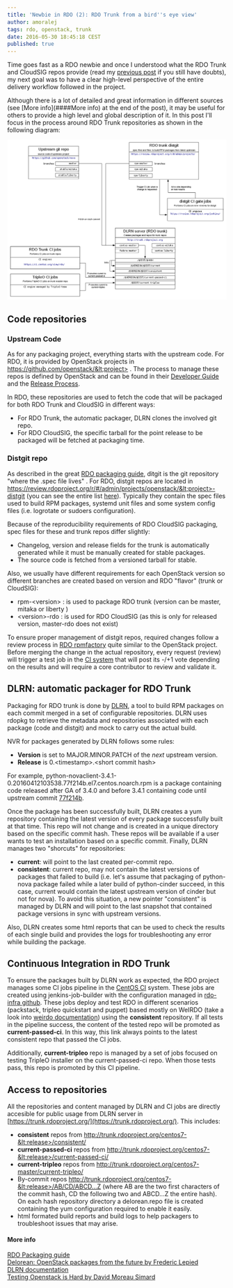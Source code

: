 ```yaml
---
title: 'Newbie in RDO (2): RDO Trunk from a bird''s eye view'
author: amoralej
tags: rdo, openstack, trunk
date: 2016-05-30 18:45:18 CEST
published: true
---
```


Time goes fast as a RDO newbie and once I understood what the RDO Trunk and CloudSIG repos provide (read my [previous post](https://www.rdoproject.org/blog/2016/05/new-in-rdo-repos-one-size-doesn-t-fit-all/) if you still have doubts), my next goal was to have a clear high-level perspective of the entire delivery workflow followed in the project.

Although there is a lot of detailed and great information in different sources (see [More info](####More info) at the end of the post), it may be useful for others to provide a high level and global description of it. In this post I'll focus in the process around RDO Trunk repositories as shown in the following diagram:

![RDO high level](../images/blog/rdo-trunk-high-level.png)

## Code repositories

### Upstream Code

As for any packaging project, everything starts with the upstream code. For RDO, it is provided by OpenStack projects in https://github.com/openstack/&lt;project> . The process to manage these repos is defined by OpenStack and can be found in their [Developer Guide](http://docs.openstack.org/infra/manual/developers.html) and the [Release Process](http://docs.openstack.org/project-team-guide/release-management.html).

In RDO, these repositories are used to fetch the code that will be packaged for both RDO Trunk and CloudSIG in different ways:

- For RDO Trunk, the automatic packager, DLRN clones the involved git repo.
- For RDO CloudSIG, the specific tarball for the point release to be packaged will be fetched at packaging time.

### Distgit repo

As described in the great [RDO packaging guide](https://www.rdoproject.org/packaging/rdo-packaging.html), ditgit is the git repository "where the .spec file lives" . For RDO, distgit repos are located in https://review.rdoproject.org/r/#/admin/projects/openstack/&lt;project>-distgit (you can see the entire list [here](https://review.rdoproject.org/r/#/admin/projects/?filter=distgit)). Typically they contain the spec files used to build RPM packages, systemd unit files and some system config files (i.e. logrotate or sudoers configuration).

Because of the reproducibility requirements of RDO CloudSIG packaging, spec files for these and trunk repos differ slightly:

- Changelog, version and release fields for the trunk is automatically generated while it must be manually created for stable packages.
- The source code is fetched from a versioned tarball for stable.

Also, we usually have different requirements for each OpenStack version so different branches are created based on version and RDO "flavor" (trunk or CloudSIG):

- rpm-&lt;version> : is used to package RDO trunk (version can be master, mitaka or liberty )
- &lt;version>-rdo : is used for RDO CloudSIG (as this is only for released version, master-rdo does not exist)

To ensure proper management of distgit repos, required changes follow a review process in [RDO rpmfactory](https://review.rdoproject.org/r/) quite similar to the OpenStack project. Before merging the change in the actual repository, every request (review) will trigger a test job in the [CI system](https://review.rdoproject.org/jenkins/) that will post its -/+1 vote depending on the results and will require a core contributor to review and validate it.

## DLRN: automatic packager for RDO Trunk

Packaging for RDO trunk is done by [DLRN](https://github.com/openstack-packages/DLRN), a tool to build RPM packages on each commit merged in a set of configurable repositories. DLRN uses rdopkg to retrieve the metadata and repositories associated with each package (code and distgit) and mock to carry out the actual build.

NVR for packages generated by DLRN follows some rules:

- **Version** is set to MAJOR.MINOR.PATCH of the *next* upstream version.
- **Release** is 0.&lt;timestamp>.&lt;short commit hash>

For example, python-novaclient-3.4.1-0.20160412103538.77f214b.el7.centos.noarch.rpm is a package containing code released after GA of 3.4.0 and before 3.4.1 containing code until upstream commit [77f214b](https://github.com/openstack/python-novaclient/commit/77f214bdbd7d9e8ba935ace1dce0290061ddd737).

Once the package has been successfully built, DLRN creates a yum repository containing the latest version of every package successfully built at that time. This repo will not change and is created in a unique directory based on the specific commit hash. These repos will be available if a user wants to test an installation based on a specific commit. Finally, DLRN manages two "shorcuts" for repositories:

- **current**: will point to the last created per-commit repo.
- **consistent**: current repo, may not contain the latest versions of packages that failed to build (i.e. let's assume that packaging of python-nova package failed while a later build of python-cinder succeed, in this case, current would contain the latest upstream version of cinder but not for nova). To avoid this situation, a new pointer "consistent" is managed by DLRN and will point to the last snapshot that contained package versions in sync with upstream versions.

Also, DLRN creates some html reports that can be used to check the results of each single build and provides the logs for troubleshooting any error while building the package.

## Continuous Integration in RDO Trunk

To ensure the packages built by DLRN work as expected, the RDO project manages some CI jobs pipeline in the [CentOS CI](https://ci.centos.org/view/rdo/) system. These jobs are created using jenkins-job-builder with the configuration managed in [rdo-infra github](https://github.com/rdo-infra/ci-config). These jobs deploy and test RDO in different scenarios (packstack, tripleo quickstart and puppet) based mostly on WeIRDO (take a look into [weirdo documentation](http://weirdo.readthedocs.org/en/latest/how.html)) using the **consistent** repository. If all tests in the pipeline success, the content of the tested repo will be promoted as **current-passed-ci**. In this way, this link always points to the latest consistent repo that passed the CI jobs.

Additionally, **current-tripleo** repo is managed by a set of jobs focused on testing TripleO installer on the current-passed-ci repo. When those tests pass, this repo is promoted by this CI pipeline.

## Access to repositories

All the repositories and content managed by DLRN and CI jobs are directly accesible for public usage from DLRN server in [https://trunk.rdoproject.org/](https://trunk.rdoproject.org/). This includes:

- **consistent** repos from http://trunk.rdoproject.org/centos7-&lt;release>/consistent/
- **current-passed-ci** repos from http://trunk.rdoproject.org/centos7-&lt;release>/current-passed-ci/
- **current-tripleo** repos from http://trunk.rdoproject.org/centos7-master/current-tripleo/
- By-commit repos http://trunk.rdoproject.org/centos7-&lt;release>/AB/CD/ABCD...Z (where AB are the two first characters of the commit hash, CD the following two and ABCD...Z the entire hash). On each hash repository directory a delorean.repo file is created containing the yum configuration required to enable it easily.
- html formated build reports and build logs to help packagers to troubleshoot issues that may arise.

#### More info

[RDO Packaging guide](https://www.rdoproject.org/documentation/rdo-packaging/)  
[Delorean: OpenStack packages from the future by Frederic Lepied](http://blogs.rdoproject.org/7834/delorean-openstack-packages-from-the-future)  
[DLRN documentation]( https://github.com/openstack-packages/DLRN/tree/master/doc/source )  
[Testing Openstack is Hard by David Moreau Simard](http://redhat.slides.com/dmoreaus/testing-openstack-is-hard#/)  
